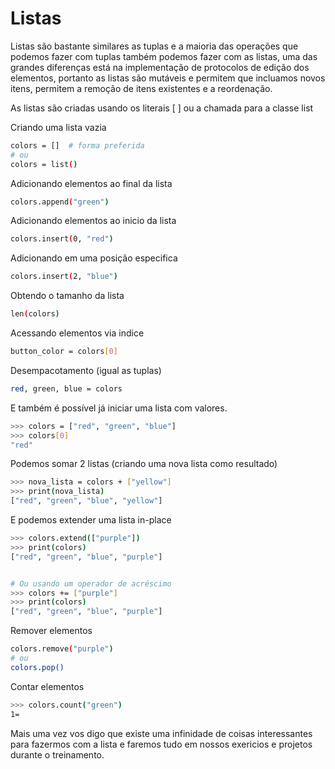 # Listas

Listas são bastante similares as tuplas e a maioria das operações que podemos fazer com tuplas também podemos fazer com as listas, uma das grandes diferenças está na implementação de protocolos de edição dos elementos, portanto as listas são mutáveis e permitem que incluamos novos itens, permitem a remoção de itens existentes e a reordenação.

As listas são criadas usando os literais [ ] ou a chamada para a classe list

Criando uma lista vazia
```bash
colors = []  # forma preferida
# ou
colors = list()
```

Adicionando elementos ao final da lista
```bash
colors.append("green")
```
Adicionando elementos ao inicio da lista
```bash
colors.insert(0, "red")
```
Adicionando em uma posição especifica
```bash
colors.insert(2, "blue")
```
Obtendo o tamanho da lista
```bash
len(colors)
```
Acessando elementos via indice
```bash
button_color = colors[0]
```
Desempacotamento (igual as tuplas)
```bash
red, green, blue = colors
```
E também é possível já iniciar uma lista com valores.
```bash
>>> colors = ["red", "green", "blue"]
>>> colors[0]
"red"
```
Podemos somar 2 listas (criando uma nova lista como resultado)
```bash
>>> nova_lista = colors + ["yellow"]
>>> print(nova_lista)
["red", "green", "blue", "yellow"]
```
E podemos extender uma lista in-place
```bash
>>> colors.extend(["purple"])
>>> print(colors)
["red", "green", "blue", "purple"]


# Ou usando um operador de acréscimo
>>> colors += ["purple"]
>>> print(colors)
["red", "green", "blue", "purple"]
```
Remover elementos
```bash
colors.remove("purple")
# ou
colors.pop()
```
Contar elementos
```bash
>>> colors.count("green")
1=
```
Mais uma vez vos digo que existe uma infinidade de coisas interessantes para fazermos com a lista e faremos tudo em nossos exericios e projetos durante o treinamento.